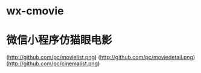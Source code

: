 # wx-cmovie
微信小程序仿猫眼电影
===
(http://github.com/pc/movielist.png)
(http://github.com/pc/moviedetail.png)
(http://github.com/pc/cinemalist.png)
